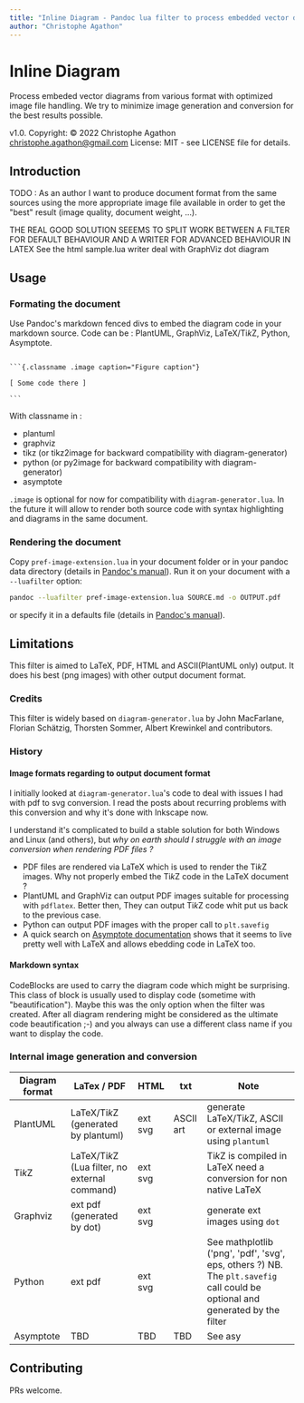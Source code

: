 ```yaml
---
title: "Inline Diagram - Pandoc lua filter to process embedded vector diagrams"
author: "Christophe Agathon"
---
```


Inline Diagram
=======

Process embeded vector diagrams from various format with optimized image file handling. We try to minimize image generation and conversion for the best results possible.

v1.0. Copyright: © 2022 Christophe Agathon
  <christophe.agathon@gmail.com>
License:  MIT - see LICENSE file for details.

Introduction
------------

TODO : As an author I want to produce document format from the
same sources using the more appropriate image file available in
order to get the "best" result (image quality, document weight,
...).


THE REAL GOOD SOLUTION SEEEMS TO SPLIT WORK BETWEEN A FILTER FOR DEFAULT BEHAVIOUR AND A WRITER FOR ADVANCED BEHAVIOUR IN LATEX
See the html sample.lua writer deal with GraphViz dot diagram

Usage
-----

### Formating the document

Use Pandoc's markdown fenced divs to embed the diagram code in your markdown source. Code can be : PlantUML, GraphViz, LaTeX/Ti*k*Z, Python, Asymptote.

~~~ {.markdown}

```{.classname .image caption="Figure caption"}

[ Some code there ]

```
~~~

With classname in :

* plantuml
* graphviz
* tikz (or tikz2image for backward compatibility with diagram-generator)
* python (or py2image for backward compatibility with diagram-generator)
* asymptote

`.image` is optional for now for compatibility with `diagram-generator.lua`. In the future it will allow to render both source code with syntax highlighting and diagrams in the same document.


### Rendering the document

Copy `pref-image-extension.lua` in your document folder or in your
pandoc data directory (details in
[Pandoc's manual](https://pandoc.org/MANUAL.html#option--lua-filter)).
Run it on your document with a `--luafilter` option:

```bash
pandoc --luafilter pref-image-extension.lua SOURCE.md -o OUTPUT.pdf

```

or specify it in a defaults file (details in
[Pandoc's manual](https://pandoc.org/MANUAL.html#option--defaults)).



## Limitations

This filter is aimed to LaTeX, PDF, HTML and ASCII(PlantUML only) output. It does his best (png images) with other output document format.


### Credits

This filter is widely based on `diagram-generator.lua` by John MacFarlane, Florian Schätzig, Thorsten Sommer, Albert Krewinkel and contributors.

### History

#### Image formats regarding to output document format

I initially looked at `diagram-generator.lua`'s code to deal with issues I had with pdf to svg conversion. I read the posts about recurring problems with this conversion and why it's done with Inkscape now.

I understand it's complicated to build a stable solution for both Windows and Linux (and others), but *why on earth should I struggle with an image conversion when rendering PDF files ?*

* PDF files are rendered via LaTeX which is used to render the Ti*k*Z images. Why not properly embed the Ti*k*Z code in the LaTeX document ?
* PlantUML and GraphViz can output PDF images suitable for processing with `pdflatex`. Better then, They can output Ti*k*Z code whit put us back to the previous case.
* Python can output PDF images with the proper call to `plt.savefig`
* A quick search on [Asymptote documentation](https://asymptote.sourceforge.io/doc/LaTeX-usage.html) shows that it seems to live pretty well with LaTeX and allows ebedding code in LaTeX too.

#### Markdown syntax

CodeBlocks are used to carry the diagram code which might be surprising. This class of block is usually used to display code (sometime with "beautification").  Maybe this was the only option when the filter was created. After all diagram rendering might be considered as the ultimate code beautification ;-) and you always can use a different class name if you want to display the code.


### Internal image generation and conversion

| Diagram format | LaTex / PDF | HTML | txt | Note |
|------|---------|---|---|-------------------|
| PlantUML  | LaTeX/Ti*k*Z (generated by plantuml) | ext svg | ASCII art | generate LaTeX/Ti*k*Z, ASCII or external image using `plantuml` |
| Ti*k*Z    | LaTeX/Ti*k*Z (Lua filter, no external command)| ext svg | | Ti*k*Z is compiled in LaTeX need a conversion for non native LaTeX |
| Graphviz  | ext pdf (generated by dot) | ext svg | | generate ext images using `dot` |
| Python    | ext pdf | ext svg |  | See mathplotlib ('png', 'pdf', 'svg', eps, others ?) NB. The `plt.savefig` call could be optional and generated by the filter |
| Asymptote | TBD | TBD | TBD | See asy |



Contributing
------------

PRs welcome.

